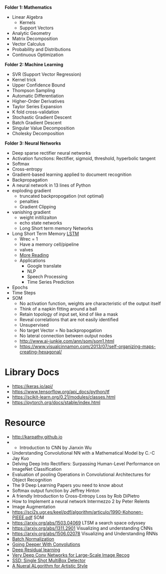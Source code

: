 **Folder 1: Mathematics**
- Linear Algebra
    - Kernels
    - Support Vectors
- Analytic Geometry
- Matrix Decomposition
- Vector Calculus
- Probability and Distributions
- Continuous Optimization

**Folder 2: Machine Learning**
- SVR (Support Vector Regression)
- Kernel trick
- Upper Confidence Bound
- Thompson Sampling
- Automatic Differentiation
- Higher-Order Derivatives
- Taylor Series Expansion
- K fold cross-validation
- Stochastic Gradient Descent
- Batch Gradient Descent
- Singular Value Decomposition
- Cholesky Decomposition

**Folder 3: Neural Networks**
- Deep sparse rectifier neural networks
- Activation functions: Rectifier, sigmoid, threshold, hyperbolic tangent
- Softmax
- Cross-entropy
- Gradient-based learning applied to document recognition
- Backpropagation
- A neural network in 13 lines of Python
- exploding gradient
    - truncated backpropogation (not optimal)
    - penalties
    - Gradient Clipping
- vanishing gradient
    - weight initilizaiton
    - echo state networks
    - Long Short term memory Networks
- Long Short Term Memory [LSTM](https://colah.github.io/posts/2015-08-Understanding-LSTMs/)
    - Wrec = 1
    - Have a memory cell/pipeline
    - valves
    - [More Reading](https://blog.mlreview.com/understanding-lstm-and-its-diagrams-37e2f46f1714)
    - Applications
        - Google translate
        - NLP
        - Speech Processing
        - Time Series Prediction
- Epochs
- Time Steps
- SOM
    - No activation function, weights are characteristic of the output itself
    - Think of a napkin fitting around a ball
    - Retain topology of input set, kind of like a mask
    - Reveal correlations that are not easily identified
    - Unsupervised
    - No target Vector = No backpropogation
    - No lateral connection between output nodes
    - http://www.ai-junkie.com/ann/som/som1.html 
    - https://www.visualcinnamon.com/2013/07/self-organizing-maps-creating-hexagonal/ 
# Library Docs
- https://keras.io/api/
- https://www.tensorflow.org/api_docs/python/tf 
- https://scikit-learn.org/0.21/modules/classes.html 
- https://pytorch.org/docs/stable/index.html


# Resource
- http://karpathy.github.io
- - Introduction to CNN by Jianxin Wu
- Understanding Convolutional NN with a Mathematical Model by C.-C Jay Kuo
- Delving Deep Into Rectifiers: Surpassing Human-Level Performance on ImageNet Classification
- Evaluation of pooling Operations in Convolutional Architectures for Object Recognition
- The 9 Deep Learning Papers you need to know about
- Softmax output function by Jeffrey Hinton
- A friendly Introduction to Cross-Entropy Loss by Rob DiPietro
- How to Implement a neural network Intermezzo 2 by Peter Relents
- Image Augmentation
- https://sci2s.ugr.es/keel/pdf/algorithm/articulo/1990-Kohonen-PIEEE.pdf SOM
- https://arxiv.org/abs/1503.04069 LTSM a search space odyssey
- https://arxiv.org/abs/1311.2901  Visualizing and understanding CNNs
- https://arxiv.org/abs/1506.02078 Visualizing and Understanding RNNs
- [Batch Normalization](https://arxiv.org/abs/1502.03167)
- [Going Deeper With Convolutions](https://arxiv.org/abs/1409.4842)
- [Deep Residual learning](https://arxiv.org/abs/1512.03385)
- [Very Deep Conv Networks for Large-Scale Image Recog](https://arxiv.org/abs/1409.1556)
- [SSD: Single Shot MultiBox Detector](https://arxiv.org/abs/1512.02325)
- [A Nueral ALgorithm for Artistic Style](https://arxiv.org/abs/1508.06576)
